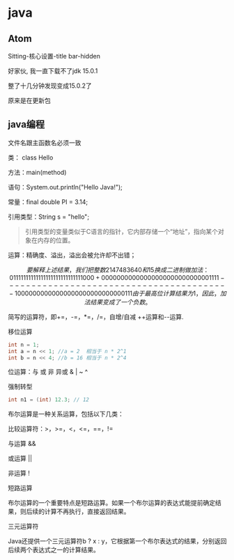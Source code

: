 # java

## Atom

Sitting-核心设置-title bar-hidden

好家伙, 我一直下载不了jdk 15.0.1

整了十几分钟发现变成15.0.2了

原来是在更新包

## java编程

文件名跟主函数名必须一致

类： class Hello

方法：main(method)

语句：System.out.println("Hello Java!");

常量：final double PI = 3.14;

引用类型：String s = "hello";

>引用类型的变量类似于C语言的指针，它内部存储一个“地址”，指向某个对象在内存的位置。

运算：精确度、溢出，溢出会被允许却不出错；

```math
要解释上述结果，我们把整数2147483640和15换成二进制做加法：

  0111 1111 1111 1111 1111 1111 1111 1000
+ 0000 0000 0000 0000 0000 0000 0000 1111
-----------------------------------------
  1000 0000 0000 0000 0000 0000 0000 0111
由于最高位计算结果为1，因此，加法结果变成了一个负数。
```

简写的运算符，即+=，-=，*=，/=，自增/自减 ++运算和--运算.

移位运算

```java
int n = 1;
int a = n << 1; //a = 2  相当于 n * 2^1
int b = n << 4; //b = 16 相当于 n * 2^4
```

位运算：与 或 非 异或  & | ~ ^

强制转型

```java
int n1 = (int) 12.3; // 12
```

布尔运算是一种关系运算，包括以下几类：

比较运算符：>，>=，<，<=，==，!=

与运算 &&

或运算 ||

非运算 !

短路运算

布尔运算的一个重要特点是短路运算。如果一个布尔运算的表达式能提前确定结果，则后续的计算不再执行，直接返回结果。

三元运算符

Java还提供一个三元运算符b ? x : y，它根据第一个布尔表达式的结果，分别返回后续两个表达式之一的计算结果。

